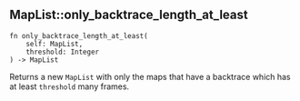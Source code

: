 ## MapList::only_backtrace_length_at_least

```rhai
fn only_backtrace_length_at_least(
    self: MapList,
    threshold: Integer
) -> MapList
```

Returns a new `MapList` with only the maps that have a backtrace which has at least `threshold` many frames.
